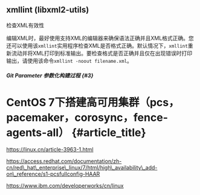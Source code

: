 ## xmllint \(libxml2-utils\)

检查XML有效性

编辑XML时，最好使用支持XML的编辑器来确保语法正确并且XML格式正确。您还可以使用该`xmllint`实用程序检查XML是否格式正确。默认情况下，`xmllint`重新流动并将XML打印到标准输出。要检查格式是否正确并且仅在出现错误时打印输出，请使用该命令`xmllint -noout filename.xml`。

##### Git Parameter 参数化构建过程 {#3}





# CentOS 7下搭建高可用集群（pcs，pacemaker，corosync，fence-agents-all） {#article_title}

https://linux.cn/article-3963-1.html

https://access.redhat.com/documentation/zh-cn/red\_hat\_enterprise\_linux/7/html/high\_availability\_add-on\_reference/s1-pcsfullconfig-HAAR

https://www.ibm.com/developerworks/cn/linux



